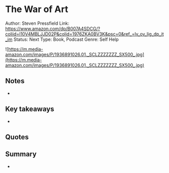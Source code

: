 # The War of Art

Author: Steven Pressfield
Link: https://www.amazon.com/dp/B007A4SDCG/?coliid=I10V4MBLJJD02P&colid=1976ZKA0BV3K&psc=0&ref_=lv_ov_lig_dp_it_im
Status: Next
Type: Book, Podcast
Genre: Self Help

![https://m.media-amazon.com/images/P/1936891026.01._SCLZZZZZZZ_SX500_.jpg](https://m.media-amazon.com/images/P/1936891026.01._SCLZZZZZZZ_SX500_.jpg)

## Notes

- 

## Key takeaways

- 

## Quotes

> 
> 

## Summary

-